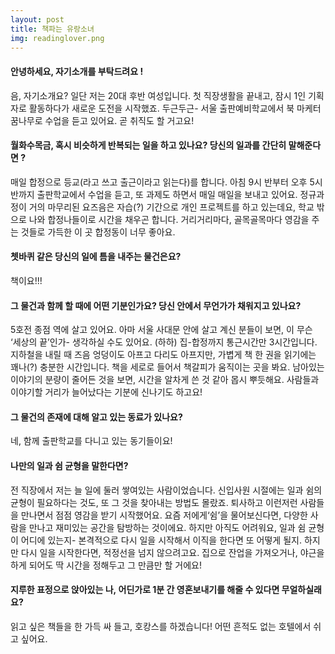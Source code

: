 ```yaml
---
layout: post
title: 책파는 유랑소녀
img: readinglover.png
---
```


#### 안녕하세요, 자기소개를 부탁드려요 !

음, 자기소개요? 일단 저는 20대 후반 여성입니다. 첫 직장생활을 끝내고, 잠시 1인 기획자로 활동하다가 새로운 도전을 시작했죠. 두근두근- 서울 출판예비학교에서 북 마케터 꿈나무로 수업을 듣고 있어요.  곧 취직도 할 거고요! 

#### 월화수목금, 혹시 비슷하게 반복되는 일을 하고 있나요? 당신의 일과를 간단히 말해준다면 ?

매일 합정으로 등교(라고 쓰고 출근이라고 읽는다)를 합니다. 아침 9시 반부터 오후 5시 반까지 출판학교에서 수업을 듣고, 또 과제도 하면서 매일 매일을 보내고 있어요. 정규과정이 거의 마무리된 요즈음은 자습(?) 기간으로 개인 프로젝트를 하고 있는데요, 학교 밖으로 나와 합정나들이로 시간을 채우곤 합니다. 거리거리마다, 골목골목마다 영감을 주는 것들로 가득한 이 곳 합정동이 너무 좋아요. 


#### 쳇바퀴 같은 당신의 일에 틈을 내주는 물건은요?

책이요!!!


#### 그 물건과 함께 할 때에 어떤 기분인가요? 당신 안에서 무언가가 채워지고 있나요?

5호전 종점 역에 살고 있어요. 아마 서울 사대문 안에 살고 계신 분들이 보면, 이 무슨 ‘세상의 끝’인가- 생각하실 수도 있어요. (하하) 집-합정까지 통근시간만 3시간입니다. 지하철을 내릴 때 즈음 엉덩이도 아프고 다리도 아프지만, 가볍게 책 한 권을 읽기에는 꽤나(?) 충분한 시간입니다. 책을 세로로 들어서 책갈피가 움직이는 곳을 봐요. 남아있는 이야기의 분량이 줄어든 것을 보면, 시간을 알차게 쓴 것 같아 몹시 뿌듯해요. 사람들과 이야기할 거리가 늘어났다는 기분에 신나기도 하고요! 



#### 그 물건의 존재에 대해 알고 있는 동료가 있나요?

네, 함께 출판학교를 다니고 있는 동기들이요! 

#### 나만의 일과 쉼 균형을 말한다면?

전 직장에서 저는 늘 일에 둘러 쌓여있는 사람이었습니다. 신입사원 시절에는 일과 쉼의 균형이 필요하다는 것도, 또 그 것을 찾아내는 방법도 몰랐죠. 퇴사하고 이런저런 사람들을 만나면서 점점 영감을 받기 시작했어요. 요즘 저에게‘쉼’을 물어보신다면, 다양한 사람을 만나고 재미있는 공간을 탐방하는 것이에요. 하지만 아직도 어려워요, 일과 쉼 균형이 어디에 있는지- 본격적으로 다시 일을 시작해서 이직을 한다면 또 어떻게 될지. 하지만 다시 일을 시작한다면, 적정선을 넘지 않으려고요. 집으로 잔업을 가져오거나, 야근을 하게 되어도 딱 시간을 정해두고 그 만큼만 할 거에요! 

#### 지루한 표정으로 앉아있는 나, 어딘가로 1분 간 영혼보내기를 해줄 수 있다면 무얼하실래요?

읽고 싶은 책들을 한 가득 싸 들고, 호캉스를 하겠습니다! 어떤 흔적도 없는 호텔에서 쉬고 싶어요. 
